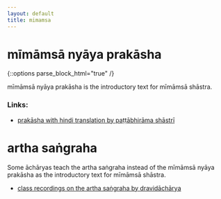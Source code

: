 ```yaml
---
layout: default
title: mimamsa
---
```


# mīmāmsā nyāya prakāsha

{::options parse_block_html="true" /}

mīmāmsā nyāya prakāsha is the introductory text for mīmāmsā shāstra.

### Links:

- [prakāsha with hindi translation by paṭṭābhirāma shāstrī][np-ps]

[np-ps]: https://archive.org/details/MimamsaNyayaPrakashaPt.KamlapatiTripathi

# artha saṅgraha

Some āchāryas teach the artha saṅgraha instead of the mīmāmsā nyāya prakāsha
as the introductory text for mīmāmsā shāstra.

- [class recordings on the artha saṅgraha by dravidāchārya][as-sn]

[as-sn]: http://shastranethralaya.org/discourse/03tarka/